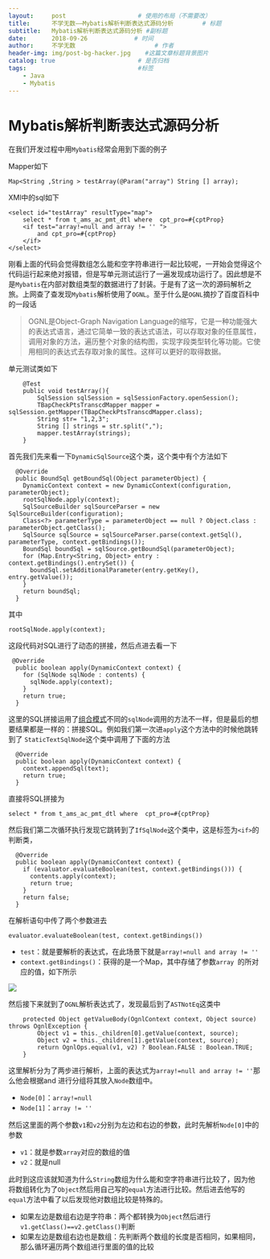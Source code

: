 ```yaml
---
layout:     post                    # 使用的布局（不需要改）
title:      不学无数——Mybatis解析判断表达式源码分析        # 标题
subtitle:   Mybatis解析判断表达式源码分析 #副标题
date:       2018-09-26             # 时间
author:     不学无数                      # 作者
header-img: img/post-bg-hacker.jpg    #这篇文章标题背景图片
catalog: true                       # 是否归档
tags:                               #标签
    - Java
    - Mybatis
---
```


# Mybatis解析判断表达式源码分析

在我们开发过程中用`Mybatis`经常会用到下面的例子

Mapper如下

```
Map<String ,String > testArray(@Param("array") String [] array);

```
XMl中的sql如下

```
<select id="testArray" resultType="map">
    select * from t_ams_ac_pmt_dtl where  cpt_pro=#{cptProp}
    <if test="array!=null and array != '' ">
        and cpt_pro=#{cptProp}
    </if>
</select>

```

刚看上面的代码会觉得数组怎么能和空字符串进行一起比较呢，一开始会觉得这个代码运行起来绝对报错，但是写单元测试运行了一遍发现成功运行了。因此想是不是`Mybatis`在内部对数组类型的数据进行了封装。于是有了这一次的源码解析之旅。上网查了查发现`Mybatis`解析使用了`OGNL`。至于什么是`OGNL`摘抄了百度百科中的一段话

> OGNL是Object-Graph Navigation Language的缩写，它是一种功能强大的表达式语言，通过它简单一致的表达式语法，可以存取对象的任意属性，调用对象的方法，遍历整个对象的结构图，实现字段类型转化等功能。它使用相同的表达式去存取对象的属性。这样可以更好的取得数据。

单元测试类如下

```
    @Test
    public void testArray(){
        SqlSession sqlSession = sqlSessionFactory.openSession();
        TBapCheckPtsTranscdMapper mapper = sqlSession.getMapper(TBapCheckPtsTranscdMapper.class);
        String str= "1,2,3";
        String [] strings = str.split(",");
        mapper.testArray(strings);
    }

```

首先我们先来看一下`DynamicSqlSource`这个类，这个类中有个方法如下

```
  @Override
  public BoundSql getBoundSql(Object parameterObject) {
    DynamicContext context = new DynamicContext(configuration, parameterObject);
    rootSqlNode.apply(context);
    SqlSourceBuilder sqlSourceParser = new SqlSourceBuilder(configuration);
    Class<?> parameterType = parameterObject == null ? Object.class : parameterObject.getClass();
    SqlSource sqlSource = sqlSourceParser.parse(context.getSql(), parameterType, context.getBindings());
    BoundSql boundSql = sqlSource.getBoundSql(parameterObject);
    for (Map.Entry<String, Object> entry : context.getBindings().entrySet()) {
      boundSql.setAdditionalParameter(entry.getKey(), entry.getValue());
    }
    return boundSql;
  }

```
其中

```
rootSqlNode.apply(context);

```
这段代码对SQL进行了动态的拼接，然后点进去看一下

```
 @Override
  public boolean apply(DynamicContext context) {
    for (SqlNode sqlNode : contents) {
      sqlNode.apply(context);
    }
    return true;
  }

```

这里的SQL拼接运用了[组合模式](https://juejin.im/post/5b9877c0f265da0a9624b7ff)不同的`sqlNode`调用的方法不一样，但是最后的想要结果都是一样的：拼接SQL。例如我们第一次进`apply`这个方法中的时候他跳转到了
`StaticTextSqlNode`这个类中调用了下面的方法

```
  @Override
  public boolean apply(DynamicContext context) {
    context.appendSql(text);
    return true;
  }

```
直接将SQL拼接为

```
select * from t_ams_ac_pmt_dtl where  cpt_pro=#{cptProp}

```

然后我们第二次循环执行发现它跳转到了`IfSqlNode`这个类中，这是标签为`<if>`的判断类，

```
  @Override
  public boolean apply(DynamicContext context) {
    if (evaluator.evaluateBoolean(test, context.getBindings())) {
      contents.apply(context);
      return true;
    }
    return false;
  }

```
在解析语句中传了两个参数进去

```
evaluator.evaluateBoolean(test, context.getBindings())

```

* `test`：就是要解析的表达式，在此场景下就是`array!=null and array != ''`
* `context.getBindings()`：获得的是一个Map，其中存储了参数`array `的所对应的值，如下所示

![](https://ws2.sinaimg.cn/large/006tNbRwly1fw5kl34wm4j30kx073myi.jpg)

然后接下来就到了`OGNL`解析表达式了，发现最后到了`ASTNotEq`这类中

```
    protected Object getValueBody(OgnlContext context, Object source) throws OgnlException {
        Object v1 = this._children[0].getValue(context, source);
        Object v2 = this._children[1].getValue(context, source);
        return OgnlOps.equal(v1, v2) ? Boolean.FALSE : Boolean.TRUE;
    }
```

这里解析分为了两步进行解析，上面的表达式为`array!=null and array != ''`那么他会根据and 进行分组将其放入`Node`数组中。

* `Node[0]`：`array!=null`
* `Node[1]`：`array != ''`

然后这里面的两个参数`v1`和`v2`分别为左边和右边的参数，此时先解析`Node[0]`中的参数

* `v1`：就是参数`array`对应的数组的值
* `v2`：就是null

此时到这应该就知道为什么`String`数组为什么能和空字符串进行比较了，因为他将数组转化为了`Object`然后用自己写的`equal`方法进行比较。然后进去他写的`equal`方法中看了以后发现他对数组比较是特殊的。

* 如果左边是数组右边是字符串：两个都转换为`Object`然后进行`v1.getClass()==v2.getClass()`判断
* 如果左边是数组右边也是数组：先判断两个数组的长度是否相同，如果相同，那么循环遍历两个数组进行里面的值的比较

